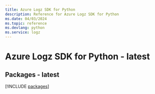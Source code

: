 ```yaml
---
title: Azure Logz SDK for Python
description: Reference for Azure Logz SDK for Python
ms.date: 04/03/2024
ms.topic: reference
ms.devlang: python
ms.service: logz
---
```

# Azure Logz SDK for Python - latest
## Packages - latest
[!INCLUDE [packages](logz-index.md)]